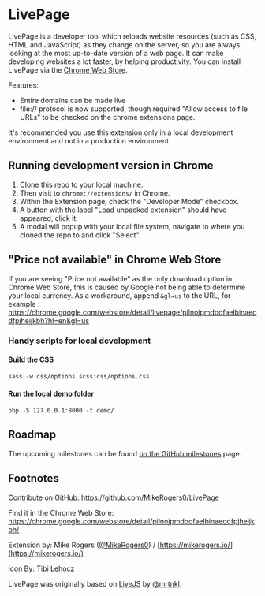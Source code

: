 # LivePage

LivePage is a developer tool which reloads website resources (such as CSS, HTML and JavaScript) as they change on the server, so you are always looking at the most up-to-date version of a web page. It can make developing websites a lot faster, by helping productivity. You can install LivePage via the [Chrome Web Store](https://chrome.google.com/webstore/detail/livepage/pilnojpmdoofaelbinaeodfpjheijkbh/details).

Features:
 * Entire domains can be made live
 * file:// protocol is now supported, though required "Allow access to file URLs" to be checked on the chrome extensions page.

It's recommended you use this extension only in a local development environment and not in a production environment.

## Running development version in Chrome

1. Clone this repo to your local machine. 
2. Then visit to `chrome://extensions/` in Chrome. 
3. Within the Extension page, check the "Developer Mode" checkbox. 
4. A button with the label "Load unpacked extension" should have appeared, click it. 
5. A modal will popup with your local file system, navigate to where you cloned the repo to and click "Select".

## "Price not available" in Chrome Web Store

If you are seeing "Price not available" as the only download option in Chrome Web Store, this is caused by Google not being able to determine your local currency. As a workaround, append `&gl=us` to the URL, for example : https://chrome.google.com/webstore/detail/livepage/pilnojpmdoofaelbinaeodfpjheijkbh?hl=en&gl=us

### Handy scripts for local development

#### Build the CSS

    sass -w css/options.scss:css/options.css

#### Run the local demo folder

    php -S 127.0.0.1:8000 -t demo/

## Roadmap

The upcoming milestones can be found [on the GitHub milestones](https://github.com/MikeRogers0/LivePage/milestones) page.

## Footnotes

Contribute on GitHub: https://github.com/MikeRogers0/LivePage

Find it in the Chrome Web Store: https://chrome.google.com/webstore/detail/pilnojpmdoofaelbinaeodfpjheijkbh/

Extension by: Mike Rogers ([@MikeRogers0](https://twitter.com/mikerogers0)) / [https://mikerogers.io/](https://mikerogers.io/)

Icon By: [Tibi Lehocz](https://creativemarket.com/VectorBurn)

LivePage was originally based on [LiveJS](http://livejs.com/) by [@mrtnkl](https://twitter.com/mrtnkl).
